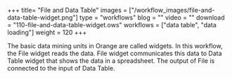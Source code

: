+++
title= "File and Data Table"
images =  ["/workflow_images/file-and-data-table-widget.png"]
type = "workflows"
blog =  ""
video = ""
download = "110-file-and-data-table-widget.ows"
workflows = ["data table", "data loading"]
weight = 120
+++

The basic data mining units in Orange are called widgets. In this workflow, the File widget reads the data. File widget communicates this data to Data Table widget that shows the data in a spreadsheet. The output of File is connected to the input of Data Table.
